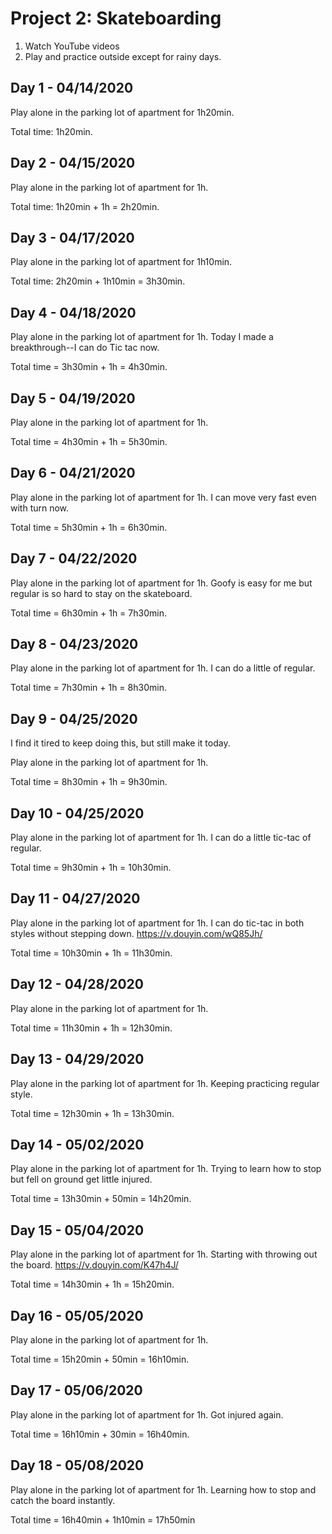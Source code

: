 # Project 2: Skateboarding

1. Watch YouTube videos
2. Play and practice outside except for rainy days.

## Day 1 - 04/14/2020

Play alone in the parking lot of apartment for 1h20min.

Total time: 1h20min.

## Day 2 - 04/15/2020

Play alone in the parking lot of apartment for 1h.

Total time: 1h20min + 1h = 2h20min.

## Day 3 - 04/17/2020

Play alone in the parking lot of apartment for 1h10min.

Total time: 2h20min + 1h10min = 3h30min.

## Day 4 - 04/18/2020

Play alone in the parking lot of apartment for 1h. Today I made a breakthrough--I can do Tic tac now.

Total time = 3h30min + 1h = 4h30min. 

## Day 5 - 04/19/2020

Play alone in the parking lot of apartment for 1h.

Total time = 4h30min + 1h = 5h30min. 

## Day 6 - 04/21/2020

Play alone in the parking lot of apartment for 1h. I can move very fast even with turn now.

Total time = 5h30min + 1h = 6h30min. 

## Day 7 - 04/22/2020

Play alone in the parking lot of apartment for 1h. Goofy is easy for me but regular is so hard to stay on the skateboard.

Total time = 6h30min + 1h = 7h30min. 

## Day 8 - 04/23/2020

Play alone in the parking lot of apartment for 1h. I can do a little of regular.

Total time = 7h30min + 1h = 8h30min. 

## Day 9 - 04/25/2020

I find it tired to keep doing this, but still make it today.

Play alone in the parking lot of apartment for 1h. 

Total time = 8h30min + 1h = 9h30min. 

## Day 10 - 04/25/2020

Play alone in the parking lot of apartment for 1h. I can do a little tic-tac of regular.

Total time = 9h30min + 1h = 10h30min. 

## Day 11 - 04/27/2020

Play alone in the parking lot of apartment for 1h. I can do tic-tac in both styles without stepping down. https://v.douyin.com/wQ85Jh/

Total time = 10h30min + 1h = 11h30min. 

## Day 12 - 04/28/2020

Play alone in the parking lot of apartment for 1h.

Total time = 11h30min + 1h = 12h30min. 

## Day 13 - 04/29/2020

Play alone in the parking lot of apartment for 1h. Keeping practicing regular style.

Total time = 12h30min + 1h = 13h30min. 

## Day 14 - 05/02/2020

Play alone in the parking lot of apartment for 1h. Trying to learn how to stop but fell on ground get little injured. 

Total time = 13h30min + 50min = 14h20min. 

## Day 15 - 05/04/2020

Play alone in the parking lot of apartment for 1h. Starting with throwing out the board. https://v.douyin.com/K47h4J/

Total time = 14h30min + 1h = 15h20min. 

## Day 16 - 05/05/2020

Play alone in the parking lot of apartment for 1h. 

Total time = 15h20min + 50min = 16h10min. 

## Day 17 - 05/06/2020

Play alone in the parking lot of apartment for 1h. Got injured again.

Total time = 16h10min + 30min = 16h40min.

## Day 18 - 05/08/2020

Play alone in the parking lot of apartment for 1h. Learning how to stop and catch the board instantly.

Total time = 16h40min + 1h10min = 17h50min